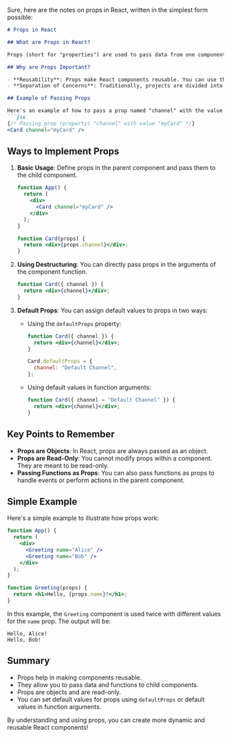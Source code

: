 Sure, here are the notes on props in React, written in the simplest form possible:

```markdown
# Props in React

## What are Props in React?

Props (short for "properties") are used to pass data from one component to another in React. They are like function arguments in JavaScript and attributes in HTML.

## Why are Props Important?

- **Reusability**: Props make React components reusable. You can use the same component with different data.
- **Separation of Concerns**: Traditionally, projects are divided into HTML, CSS, and JS files. React suggests dividing a project based on what a particular component is doing. This way, the whole component can be reused.

## Example of Passing Props

Here's an example of how to pass a prop named "channel" with the value "myCard":
```jsx
{/* Passing prop (property) "channel" with value "myCard" */}
<Card channel="myCard" />
```

## Ways to Implement Props

1. **Basic Usage**: Define props in the parent component and pass them to the child component.
   ```jsx
   function App() {
     return (
       <div>
         <Card channel="myCard" />
       </div>
     );
   }

   function Card(props) {
     return <div>{props.channel}</div>;
   }
   ```

2. **Using Destructuring**: You can directly pass props in the arguments of the component function.
   ```jsx
   function Card({ channel }) {
     return <div>{channel}</div>;
   }
   ```

3. **Default Props**: You can assign default values to props in two ways:
   - Using the `defaultProps` property:
     ```jsx
     function Card({ channel }) {
       return <div>{channel}</div>;
     }

     Card.defaultProps = {
       channel: "Default Channel",
     };
     ```

   - Using default values in function arguments:
     ```jsx
     function Card({ channel = "Default Channel" }) {
       return <div>{channel}</div>;
     }
     ```

## Key Points to Remember

- **Props are Objects**: In React, props are always passed as an object.
- **Props are Read-Only**: You cannot modify props within a component. They are meant to be read-only.
- **Passing Functions as Props**: You can also pass functions as props to handle events or perform actions in the parent component.

## Simple Example

Here's a simple example to illustrate how props work:
```jsx
function App() {
  return (
    <div>
      <Greeting name="Alice" />
      <Greeting name="Bob" />
    </div>
  );
}

function Greeting(props) {
  return <h1>Hello, {props.name}!</h1>;
}
```

In this example, the `Greeting` component is used twice with different values for the `name` prop. The output will be:
```
Hello, Alice!
Hello, Bob!
```

## Summary

- Props help in making components reusable.
- They allow you to pass data and functions to child components.
- Props are objects and are read-only.
- You can set default values for props using `defaultProps` or default values in function arguments.

By understanding and using props, you can create more dynamic and reusable React components!
```
